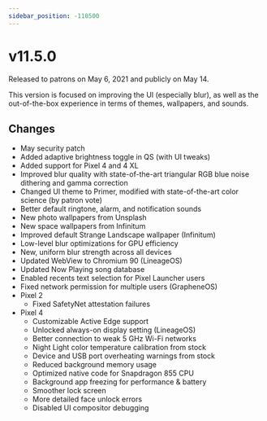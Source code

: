 ```yaml
---
sidebar_position: -110500
---
```


# v11.5.0

Released to patrons on May 6, 2021 and publicly on May 14.

This version is focused on improving the UI (especially blur), as well as the out-of-the-box experience in terms of themes, wallpapers, and sounds.

## Changes

- May security patch
- Added adaptive brightness toggle in QS (with UI tweaks)
- Added support for Pixel 4 and 4 XL
- Improved blur quality with state-of-the-art triangular RGB blue noise dithering and gamma correction
- Changed UI theme to Primer, modified with state-of-the-art color science (by patron vote)
- Better default ringtone, alarm, and notification sounds
- New photo wallpapers from Unsplash
- New space wallpapers from Infinitum
- Improved default Strange Landscape wallpaper (Infinitum)
- Low-level blur optimizations for GPU efficiency
- New, uniform blur strength across all devices
- Updated WebView to Chromium 90 (LineageOS)
- Updated Now Playing song database
- Enabled recents text selection for Pixel Launcher users
- Fixed network permission for multiple users (GrapheneOS)
- Pixel 2
  - Fixed SafetyNet attestation failures
- Pixel 4
  - Customizable Active Edge support
  - Unlocked always-on display setting (LineageOS)
  - Better connection to weak 5 GHz Wi-Fi networks
  - Night Light color temperature calibration from stock
  - Device and USB port overheating warnings from stock
  - Reduced background memory usage
  - Optimized native code for Snapdragon 855 CPU
  - Background app freezing for performance & battery
  - Smoother lock screen
  - More detailed face unlock errors
  - Disabled UI compositor debugging
